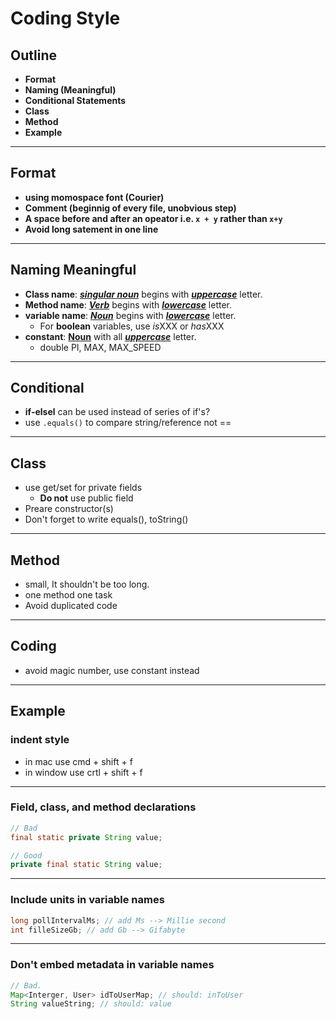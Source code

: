 # **Coding Style**

## **Outline**

- **Format**
- **Naming (Meaningful)**
- **Conditional Statements**
- **Class**
- **Method**
- **Example**

---

## **Format**

- **using momospace font (Courier)**
- **Comment (beginnig of every file, unobvious step)**
- **A space before and after an opeator i.e. `x + y` rather than `x+y`**
- **Avoid long satement in one line**

---

## **Naming Meaningful**

- **Class name**: <u>**_singular noun_**</u> begins with <u>**_uppercase_**</u> letter.
- **Method name**: <u>**_Verb_**</u> begins with <u>**_lowercase_**</u> letter.
- **variable name**: <u>**_Noun_**</u> begins with <u>**_lowercase_**</u> letter.
  - For **boolean** variables, use *is*XXX or *has*XXX
- **constant**: <u>**Noun**</u> with all <u>**_uppercase_**</u> letter.
  - double PI, MAX, MAX_SPEED

---

## **Conditional**

- **if-elsel** can be used instead of series of if's?
- use `.equals()` to compare string/reference not ==

---

## **Class**

- use get/set for private fields
  - **Do not** use public field
- Preare constructor(s)
- Don't forget to write equals(), toString()

---

## Method

- small, It shouldn't be too long.
- one method one task
- Avoid duplicated code

---

## Coding

- avoid magic number, use constant instead

---

## Example

### indent style

- in mac use cmd + shift + f
- in window use crtl + shift + f

---

### Field, class, and method declarations

```java
// Bad
final static private String value;

// Good
private final static String value;

```

---

### Include units in variable names

```java
long pollIntervalMs; // add Ms --> Millie second
int filleSizeGb; // add Gb --> Gifabyte
```

---

### Don't embed metadata in variable names

```java
// Bad.
Map<Interger, User> idToUserMap; // should: inToUser
String valueString; // should: value

```

